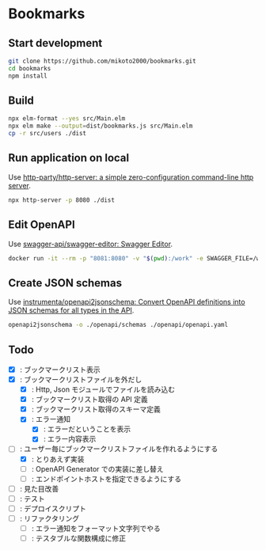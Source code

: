 # Bookmarks

## Start development

```sh
git clone https://github.com/mikoto2000/bookmarks.git
cd bookmarks
npm install
```


## Build

```sh
npx elm-format --yes src/Main.elm
npx elm make --output=dist/bookmarks.js src/Main.elm
cp -r src/users ./dist
```

## Run application on local

Use [http-party/http-server: a simple zero-configuration command-line http server](https://github.com/http-party/http-server).

```sh
npx http-server -p 8080 ./dist
```

## Edit OpenAPI

Use [swagger-api/swagger-editor: Swagger Editor](https://github.com/swagger-api/swagger-editor).

```sh
docker run -it --rm -p "8081:8080" -v "$(pwd):/work" -e SWAGGER_FILE=/work/openapi/openapi.yaml swaggerapi/swagger-editor
```


## Create JSON schemas

Use [instrumenta/openapi2jsonschema: Convert OpenAPI definitions into JSON schemas for all types in the API](https://github.com/instrumenta/openapi2jsonschema).

```sh
openapi2jsonschema -o ./openapi/schemas ./openapi/openapi.yaml
```


## Todo

- [x] : ブックマークリスト表示
- [x] : ブックマークリストファイルを外だし
    - [x] : Http, Json モジュールでファイルを読み込む
    - [x] : ブックマークリスト取得の API 定義
    - [x] : ブックマークリスト取得のスキーマ定義
    - [x] : エラー通知
        - [x] : エラーだということを表示
        - [x] : エラー内容表示
- [ ] : ユーザー毎にブックマークリストファイルを作れるようにする
    - [x] : とりあえず実装
    - [ ] : OpenAPI Generator での実装に差し替え
    - [ ] : エンドポイントホストを指定できるようにする
- [ ] : 見た目改善
- [ ] : テスト
- [ ] : デプロイスクリプト
- [ ] : リファクタリング
    - [ ] : エラー通知をフォーマット文字列でやる
    - [ ] : テスタブルな関数構成に修正
